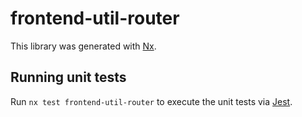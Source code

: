 # frontend-util-router

This library was generated with [Nx](https://nx.dev).

## Running unit tests

Run `nx test frontend-util-router` to execute the unit tests via [Jest](https://jestjs.io).
